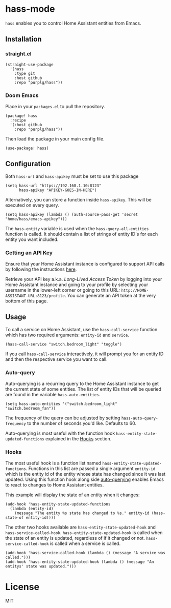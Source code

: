 # hass-mode

`hass` enables you to control Home Assistant entities from Emacs.

## Installation

### straight.el

``` emacs-lisp
(straight-use-package
  '(hass
    :type git
    :host github
    :repo "purplg/hass"))
```

### Doom Emacs

Place in your `packages.el` to pull the repository.

``` emacs-lisp
(package! hass
  :recipe
  '(:host github
    :repo "purplg/hass"))
```

Then load the package in your main config file.

``` emacs-lisp
(use-package! hass)
```

## Configuration

Both `hass-url` and `hass-apikey` must be set to use this package

``` emacs-lisp
(setq hass-url "https://192.168.1.10:8123"
      hass-apikey "APIKEY-GOES-IN-HERE")
```

Alternatively, you can store a function inside `hass-apikey`.
This will be executed on every query.

``` emacs-lisp
(setq hass-apikey (lambda () (auth-source-pass-get 'secret "home/hass/emacs-apikey")))
```

The `hass-entity` variable is used when the `hass-query-all-entities`
function is called. It should contain a list of strings of entity ID's
for each entity you want included.

### Getting an API Key

Ensure that your Home Assistant instance is configured to support API
calls by following the instructions
[here](https://www.home-assistant.io/integrations/api/).

Retrieve your API key a.k.a. *Long-Lived Access Token* by logging into
your Home Assistant instance and going to your profile by selecting your
username in the lower-left corner or going to this URL:
`http://HOME-ASSISTANT-URL:8123/profile`. You can generate an API token
at the very bottom of this page.

## Usage

To call a service on Home Assistant, use the `hass-call-service`
function which has two required arguments: `entity-id` and `service`.

``` emacs-lisp
(hass-call-service "switch.bedroom_light" "toggle")
```

If you call `hass-call-service` interactively, it will prompt you for an
entity ID and then the respective service you want to call.

### Auto-query

Auto-querying is a recurring query to the Home Assistant instance to get
the current state of some entities. The list of entity IDs that will be
queried are found in the variable `hass-auto-entities`.

``` emacs-lisp
(setq hass-auto-entities '("switch.bedroom_light" "switch.bedroom_fan"))
```

The frequency of the query can be adjusted by setting
`hass-auto-query-frequency` to the number of seconds you'd like.
Defaults to 60.

Auto-querying is most useful with the function hook
`hass-entity-state-updated-functions` explained in the [Hooks](#Hooks) section.

### Hooks

The most useful hook is a function list named `hass-entity-state-updated-functions`. Functions in
this list are passed a single argument `entity-id` which is the entity id of the entity whose state
has changed since it was last updated. Using this function hook along side
[auto-querying](#Auto-query) enables Emacs to react to changes to Home Assistant entities.

This example will display the state of an entity when it changes:

``` emacs-lisp
(add-hook 'hass-entity-state-updated-functions
  (lambda (entity-id)
    (message "The entity %s state has changed to %s." entity-id (hass-state-of entity-id))))
```

The other two hooks available are `hass-entity-state-updated-hook` and
`hass-service-called-hook`. `hass-entity-state-updated-hook` is called
when the state of an entity is updated, regardless of if it changed or
not. `hass-service-called-hook` is called when a service is called.

``` emacs-lisp
(add-hook 'hass-service-called-hook (lambda () (message "A service was called.")))
(add-hook 'hass-entity-state-updated-hook (lambda () (message "An entitys' state was updated.")))
```

# License

MIT
